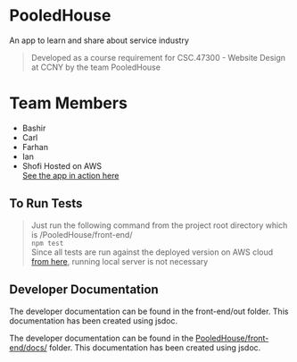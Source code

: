 # PooledHouse

An app to learn and share about service industry
> Developed as a course requirement for CSC.47300 - Website Design at CCNY by the team PooledHouse

# Team Members
 - Bashir
 - Carl
 - Farhan
 - Ian
 - Shofi
Hosted on AWS  
[See the app in action here](http://front-end-20190514132134-hostingbucket-phdev.s3-website-us-east-1.amazonaws.com/)  

## To Run Tests  
> Just run the following command from the project root directory which is /PooledHouse/front-end/  
`npm test`  
Since all tests are run against the deployed version on AWS cloud [from here](http://front-end-20190514132134-hostingbucket-phdev.s3-website-us-east-1.amazonaws.com/), running local server is not necessary  

## Developer Documentation  
The developer documentation can be found in the front-end/out folder. This documentation has been created using jsdoc.  

The developer documentation can be found in the  [PooledHouse/front-end/docs/](https://github.com/FarhanHyder/PooledHouse/tree/master/front-end/docs) folder. This documentation has been created using jsdoc.  
